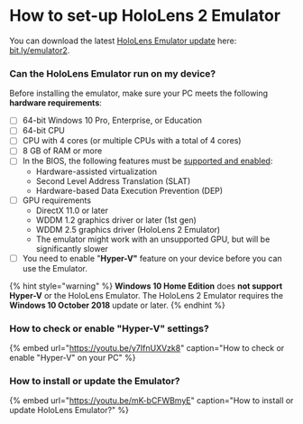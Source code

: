 # How to set-up HoloLens 2 Emulator

You can download the latest [HoloLens Emulator update](https://docs.microsoft.com/windows/mixed-reality/using-the-hololens-emulator?WT.mc_id=github-mixedrealitycurriculum-ayyonet#installing-the-hololens-emulator) here:[ bit.ly/emulator2](http://bit.ly/emulator2). 

### Can the HoloLens Emulator run on my device?

Before installing the emulator, make sure your PC meets the following **hardware requirements**:

* [ ] 64-bit Windows 10 Pro, Enterprise, or Education
* [ ] 64-bit CPU
* [ ] CPU with 4 cores \(or multiple CPUs with a total of 4 cores\)
* [ ] 8 GB of RAM or more
* [ ] In the BIOS, the following features must be [supported and enabled](https://blogs.technet.com/b/iftekhar/archive/2010/08/09/enable-hardware-settings-in-bios-to-run-hyper-v.aspx):
  * Hardware-assisted virtualization
  * Second Level Address Translation \(SLAT\)
  * Hardware-based Data Execution Prevention \(DEP\)
* [ ] GPU requirements
  * DirectX 11.0 or later
  * WDDM 1.2 graphics driver or later \(1st gen\)
  * WDDM 2.5 graphics driver \(HoloLens 2 Emulator\)
  * The emulator might work with an unsupported GPU, but will be significantly slower
* [ ] You need to enable "**Hyper-V"** feature on your device before you can use the Emulator. 

{% hint style="warning" %}
**Windows 10 Home Edition** does **not support Hyper-V** or the HoloLens Emulator. The HoloLens 2 Emulator requires the **Windows 10 October 2018** update or later.
{% endhint %}

### How to check or enable "Hyper-V" settings?

{% embed url="https://youtu.be/y7IfnUXVzk8" caption="How to check or enable \"Hyper-V\" on your PC" %}

### How to install or update the Emulator?

{% embed url="https://youtu.be/mK-bCFWBmyE" caption="How to install or update HoloLens Emulator?" %}




